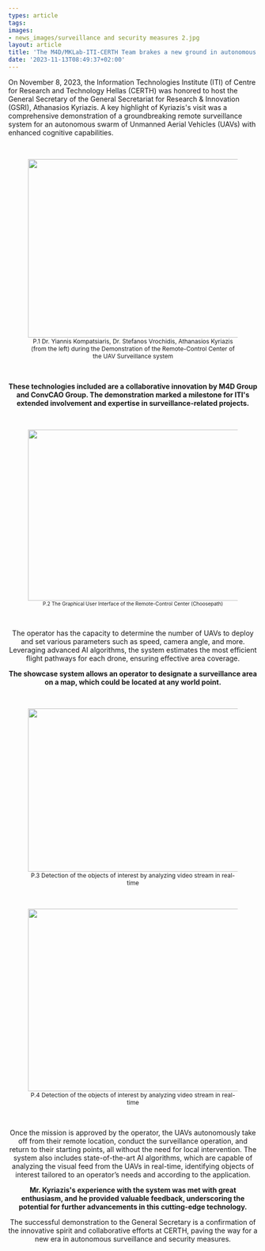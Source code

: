 ```yaml
---
types: article
tags:
images: 
- news_images/surveillance and security measures 2.jpg
layout: article
title: 'Τhe M4D/MKLab-ITI-CERTH Team brakes a new ground in autonomous surveillance and security measures in the presence of the General Secretary of the General Secretariat for Research & Innovation (GSRI), Athanasios Kyriazis'
date: '2023-11-13T08:49:37+02:00'
---
```

<p style="text:center">
On November 8, 2023, the Information Technologies Institute (ITI) of Centre for Research and Technology Hellas (CERTH) was honored to host the General Secretary of the General Secretariat for Research & Innovation (GSRI), Athanasios Kyriazis. A key highlight of Kyriazis's visit was a comprehensive demonstration of a groundbreaking remote surveillance system for an autonomous swarm of Unmanned Aerial Vehicles (UAVs) with enhanced cognitive capabilities.</p>
&nbsp;

<figure>
<img src="/files/news_images/surveillance and security measures 1.jpg" alt="" width="642" height="361" /> <figcaption style="font-size:12px; text-align: center;">P.1 Dr. Yiannis Kompatsiaris, Dr. Stefanos Vrochidis, Athanasios Kyriazis (from the left) during the Demonstration of the Remote-Control Center of the UAV Surveillance system</figcaption>
</figure>
&nbsp;
<p style="text-align: center;"><strong>These technologies included are a collaborative innovation by M4D Group and ConvCAO Group. The demonstration marked a milestone for ITI's extended involvement and expertise in surveillance-related projects.</strong></p>
&nbsp;
<figure>
<img class="wp-image-5785" src="/files/news_images/surveillance and security measures 3.jpg" alt="" width="617" height="346" /> <figcaption  style="font-size:10px; text-align: center;">P.2 The Graphical User Interface of the Remote-Control Center (Choosepath)</figcaption>
</figure>
&nbsp;
<p style="text-align: center;">The operator has the capacity to determine the number of UAVs to deploy and set various parameters such as speed, camera angle, and more. Leveraging advanced AI algorithms, the system estimates the most efficient flight pathways for each drone, ensuring effective area coverage.</p>
<p style="text-align: center;"><strong>The showcase system allows an operator to designate a surveillance area on a map, which could be located at any world point.</strong></p>
&nbsp;
<figure>
<img src="/files/news_images/surveillance and security measures 3.jpg" alt="" width="656" height="330" /> <figcaption  style="font-size:12px; text-align: center;">P.3 Detection of the objects of interest by analyzing video stream in real-time</figcaption>
</figure>
&nbsp;
<figure>
<img  src="/files/news_images/surveillance and security measures 5.jpg" alt="" width="655" height="369" /> <figcaption style="font-size:12px; text-align: center;">P.4 Detection of the objects of interest by analyzing video stream in real-time</figcaption>
</figure>
&nbsp;
<p style="text-align: center;">Once the mission is approved by the operator, the UAVs autonomously take off from their remote location, conduct the surveillance operation, and return to their starting points, all without the need for local intervention. The system also includes state-of-the-art AI algorithms, which are capable of analyzing the visual feed from the UAVs in real-time, identifying objects of interest tailored to an operator’s needs and according to the application.</p>
<p style="text-align: center;"><strong>Mr. Kyriazis's experience with the system was met with great enthusiasm, and he provided valuable feedback, underscoring the potential for further advancements in this cutting-edge technology.</strong></p>
<p style="text-align: center;">The successful demonstration to the General Secretary is a confirmation of the innovative spirit and collaborative efforts at CERTH, paving the way for a new era in autonomous surveillance and security measures.</p>